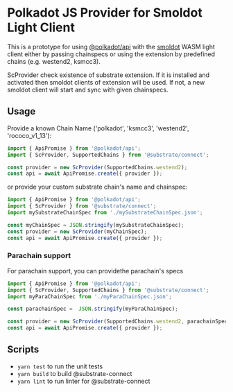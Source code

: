 # Polkadot JS Provider for Smoldot Light Client

This is a prototype for using [@polkadot/api](https://polkadot.js.org/docs/api/start)
with the [smoldot](https://npmjs.com/package/smoldot) WASM light client either by 
passing chainspecs or using the extension by predefined chains (e.g. westend2, ksmcc3).

ScProvider check existence of substrate extension. If it is installed and activated then
smoldot clients of extension will be used. If not, a new smoldot client will start and
sync with given chainspecs.
## Usage
Provide a known Chain Name ('polkadot', 'ksmcc3', 'westend2', 'rococo_v1_13'):
```js
import { ApiPromise } from '@polkadot/api';
import { ScProvider, SupportedChains } from '@substrate/connect';

const provider = new ScProvider(SupportedChains.westend2);
const api = await ApiPromise.create({ provider });
```

or provide your custom substrate chain's name and chainspec:

```js
import { ApiPromise } from '@polkadot/api';
import { ScProvider } from '@substrate/connect';
import mySubstrateChainSpec from './mySubstrateChainSpec.json';

const myChainSpec = JSON.stringify(mySubstrateChainSpec);
const provider = new ScProvider(myChainSpec);
const api = await ApiPromise.create({ provider });
```


### Parachain support

For parachain support, you can providethe parachain's specs
```js
import { ApiPromise } from '@polkadot/api';
import { ScProvider, SupportedChains } from '@substrate/connect';
import myParaChainSpec from './myParaChainSpec.json';

const parachainSpec =  JSON.stringify(myParaChainSpec);

const provider = new ScProvider(SupportedChains.westend2, parachainSpec);
const api = await ApiPromise.create({ provider });
```

## Scripts

* `yarn test` to run the unit tests
* `yarn build` to build @substrate-connect
* `yarn lint` to run linter for @substrate-connect
